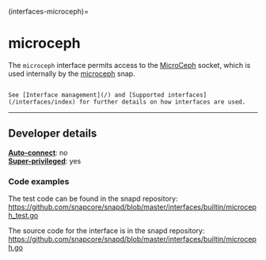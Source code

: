 (interfaces-microceph)=
# microceph

The `microceph` interface permits access to  the [MicroCeph](https://canonical-microceph.readthedocs-hosted.com/en/reef-stable/) socket, which is used internally by the [microceph](https://snapcraft.io/microceph) snap.

```{tip}

See [Interface management](/) and [Supported interfaces](/interfaces/index) for further details on how interfaces are used.
```

---

<h2 id='heading--dev-details'>Developer details </h2>

**[Auto-connect](/t/interface-management/6154#heading--auto-connections)**: no</br>
**[Super-privileged](/)**: yes</br>

### Code examples

The test code can be found in the snapd repository:</br>https://github.com/snapcore/snapd/blob/master/interfaces/builtin/microceph_test.go

The source code for the interface is in the snapd repository:
</br>https://github.com/snapcore/snapd/blob/master/interfaces/builtin/microceph.go

